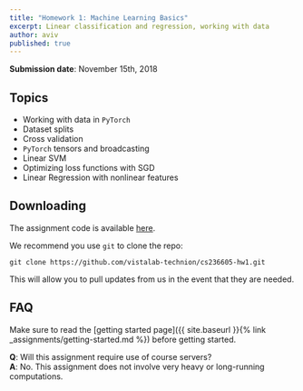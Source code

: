 ```yaml
---
title: "Homework 1: Machine Learning Basics"
excerpt: Linear classification and regression, working with data
author: aviv
published: true
---
```


**Submission date**: November 15th, 2018

## Topics

- Working with data in `PyTorch`
- Dataset splits
- Cross validation
- `PyTorch` tensors and broadcasting
- Linear SVM
- Optimizing loss functions with SGD
- Linear Regression with nonlinear features

## Downloading

The assignment code is available
[here](https://github.com/vistalab-technion/cs236605-hw1).

We recommend you use `git` to clone the repo:
```shell
git clone https://github.com/vistalab-technion/cs236605-hw1.git
```
This will allow you to pull updates from us in the event that they are needed.

## FAQ

Make sure to read the [getting started page]({{ site.baseurl }}{% link _assignments/getting-started.md %})
before getting started.

**Q**: Will this assignment require use of course servers?  
**A**: No. This assignment does not involve very heavy or long-running
computations.

